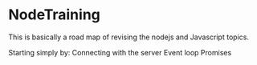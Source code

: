 # NodeTraining
This is basically a road map of revising the nodejs and Javascript topics.

Starting simply by: 
Connecting with the server
Event loop
Promises
